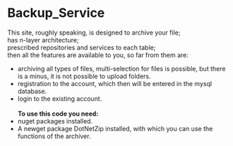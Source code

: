 # Backup_Service



This site, roughly speaking, is designed to archive your file;<br> has n-layer architecture;<br> prescribed repositories and services to each table;<br> then all the features are available to you, so far from them are:
- archiving all types of files, multi-selection for files is possible, but there is a minus, it is not possible to upload folders.
- registration to the account, which then will be entered in the mysql database.
- login to the existing account.<br><br>
<b>To use this code you need:</b>
- nuget packages installed.
- A newget package DotNetZip installed, with which you can use the functions of the archiver. 
